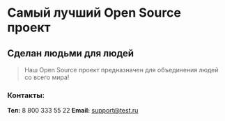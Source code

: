 # Самый лучший Open Source проект

## Сделан людьми для людей

> Наш Open Source проект предназначен для объединения людей со всего мира!

### Контакты:
**Тел:** 8 800 333 55 22
**Email:** support@test.ru
